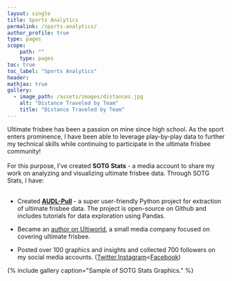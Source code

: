 ```yaml
---
layout: single
title: Sports Analytics
permalink: /sports-analytics/
author_profile: true
type: pages
scope:
    path: ""
    type: pages
toc: true
toc_label: "Sports Analytics"
header:
mathjax: true
gallery:
  - image_path: /assets/images/distances.jpg
    alt: "Distance Traveled by Team"
    title: "Distance Traveled by Team"
---
```



Ultimate frisbee has been a passion on mine since high school. As the sport enters prominence, I have
been able to leverage play-by-play data to further my technical skills while continuing to participate
in the ultimate frisbee community!
<br>
<br>
For this purpose, I've created <strong>SOTG Stats</strong> - a media account to share my work on analyzing
and visualizing ultimate frisbee data. Through SOTG Stats, I have:
<br>
<br>

<ul>
  <li>
    <p>
    Created <a href=https://github.com/dfiorino/audl-pull><strong>AUDL-Pull</strong></a> - a super user-friendly Python project for extraction of ultimate
    frisbee data. The project is open-source on Github and includes tutorials for data exploration using Pandas.
    </p>
  </li>
  <li>
    <p>
    Became an <a href=https://ultiworld.com/author/dfiorino/>author on Ultiworld</a>, a small media company focused on covering ultimate frisbee. 
    </p>
  </li>
  <li>
    <p>
    Posted over 100 graphics and insights and collected 700 followers on my
social media accounts. (<a href=https://twitter.com/sotgstats>Twitter</a>,<a href=https://www.instagram.com/statsofthegame>Instagram</a><<a href=https://www.facebook.com/sotgstats/>Facebook</a>)
    </p>
  </li>
</ul>

{% include gallery caption="Sample of SOTG Stats Graphics." %}



